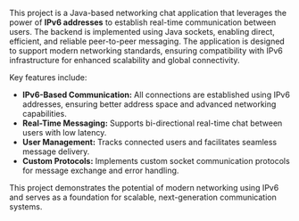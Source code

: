 This project is a Java-based networking chat application that leverages the power of **IPv6 addresses** to establish real-time communication between users. The backend is implemented using Java sockets, enabling direct, efficient, and reliable peer-to-peer messaging. The application is designed to support modern networking standards, ensuring compatibility with IPv6 infrastructure for enhanced scalability and global connectivity.

Key features include:  
- **IPv6-Based Communication:** All connections are established using IPv6 addresses, ensuring better address space and advanced networking capabilities.  
- **Real-Time Messaging:** Supports bi-directional real-time chat between users with low latency.  
- **User Management:** Tracks connected users and facilitates seamless message delivery.  
- **Custom Protocols:** Implements custom socket communication protocols for message exchange and error handling.  

This project demonstrates the potential of modern networking using IPv6 and serves as a foundation for scalable, next-generation communication systems.
